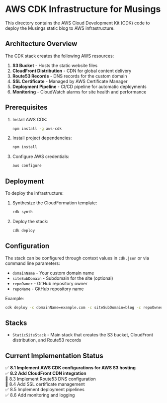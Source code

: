# AWS CDK Infrastructure for Musings

This directory contains the AWS Cloud Development Kit (CDK) code to deploy the Musings static blog to AWS infrastructure.

## Architecture Overview

The CDK stack creates the following AWS resources:

1. **S3 Bucket** - Hosts the static website files
2. **CloudFront Distribution** - CDN for global content delivery
3. **Route53 Records** - DNS records for the custom domain
4. **SSL Certificate** - Managed by AWS Certificate Manager
5. **Deployment Pipeline** - CI/CD pipeline for automatic deployments
6. **Monitoring** - CloudWatch alarms for site health and performance

## Prerequisites

1. Install AWS CDK:
   ```bash
   npm install -g aws-cdk
   ```

2. Install project dependencies:
   ```bash
   npm install
   ```

3. Configure AWS credentials:
   ```bash
   aws configure
   ```

## Deployment

To deploy the infrastructure:

1. Synthesize the CloudFormation template:
   ```bash
   cdk synth
   ```

2. Deploy the stack:
   ```bash
   cdk deploy
   ```

## Configuration

The stack can be configured through context values in `cdk.json` or via command line parameters:

- `domainName` - Your custom domain name
- `siteSubDomain` - Subdomain for the site (optional)
- `repoOwner` - GitHub repository owner
- `repoName` - GitHub repository name

Example:
```bash
cdk deploy -c domainName=example.com -c siteSubDomain=blog -c repoOwner=yourname -c repoName=musings
```

## Stacks

- `StaticSiteStack` - Main stack that creates the S3 bucket, CloudFront distribution, and Route53 records

## Current Implementation Status

✅ **8.1 Implement AWS CDK configurations for AWS S3 hosting**  
✅ **8.2 Add CloudFront CDN integration**  
🔲 8.3 Implement Route53 DNS configuration  
🔲 8.4 Add SSL certificate management  
✅ 8.5 Implement deployment pipelines  
✅ 8.6 Add monitoring and logging
